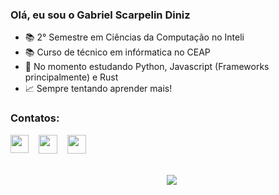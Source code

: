 ### Olá, eu sou o Gabriel Scarpelin Diniz
-  :books: 2° Semestre em Ciências da Computação no Inteli
-  :books: Curso de técnico em infórmatica no CEAP
- 🌱 No momento estudando Python, Javascript (Frameworks principalmente) e Rust
- :chart_with_upwards_trend: Sempre tentando aprender mais!
### Contatos:
<div id="contatos" width="150px">
  <a href="https://www.linkedin.com/in/gabriel-scarpelin-diniz-425258144/"><img height="29" width="29" align="top" src="https://cdn.icon-icons.com/icons2/2429/PNG/512/linkedin_logo_icon_147268.png" target="_blank"></a> 
  &nbsp;&nbsp;
  <a href="mailto:gabriel.scaarpelin319@outlook.com"><img height="30" width="30" align="top" src="https://seeklogo.com/images/M/mail-icon-logo-28FE0635D0-seeklogo.com.png" target="_blank"></a>
  &nbsp;&nbsp;
  <a href="https://github.com/GabrielScarpelinDiniz/GabrielScarpelinDiniz"><img height="30" width="30" align="top" src="https://cdn.worldvectorlogo.com/logos/github-icon-2.svg" target="_blank"></a>
</div>
<br>
<br>
<div align="center" style="">
  &nbsp;&nbsp;
  <img align="top" src="https://github-readme-stats.vercel.app/api/top-langs/?username=GabrielScarpelin&layout=compact&langs_count=7&theme=vision-friendly-dark"/>
</div>
